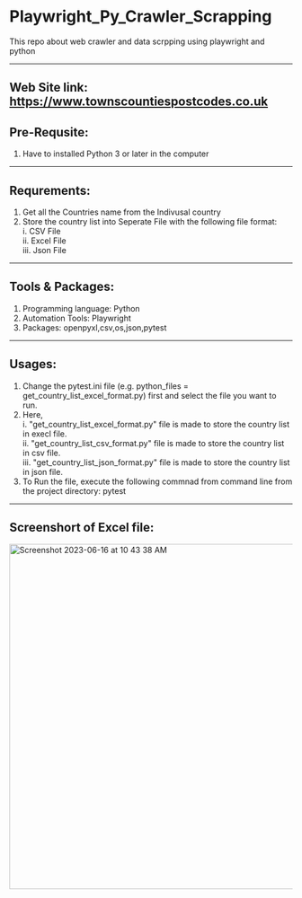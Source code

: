 # Playwright_Py_Crawler_Scrapping
This repo about web crawler and data scrpping using playwright and python

---------------
Web Site link: https://www.townscountiespostcodes.co.uk <br>
---------------
## Pre-Requsite: <br>
1. Have to installed Python 3 or later in the computer <br>
---------------
## Requrements: <br>
1. Get all the Countries name from the Indivusal country <br>
2. Store the country list into Seperate File with the following file format: <br>
 i. CSV File <br>
 ii. Excel File <br>
 iii. Json File <br>
------------------
## Tools & Packages: <br>
1. Programming language: Python<br>
2. Automation Tools: Playwright<br>
3. Packages: openpyxl,csv,os,json,pytest<br>

------------------
## Usages: <br>
1. Change the pytest.ini file (e.g. python_files = get_country_list_excel_format.py) first and select the file you want to run. <br>
2. Here,  <br> 
i. "get_country_list_excel_format.py" file is made to store the country list in execl file. <br>
ii. "get_country_list_csv_format.py" file is made to store the country list in csv file. <br>
iii. "get_country_list_json_format.py" file is made to store the country list in json file. <br>
3. To Run the file, execute the following commnad from command line from the project directory: pytest  <br>

------------------
## Screenshort of Excel file:<br>
<img width="615" alt="Screenshot 2023-06-16 at 10 43 38 AM" src="https://github.com/acharjeeauntor/Playwright_Py_Crawler_Scrapping/assets/38497405/fddda4eb-0673-4437-8e60-4361963950c3">

